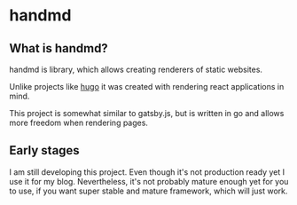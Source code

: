 # handmd

## What is handmd?
handmd is library, which allows creating renderers of static websites.

Unlike projects like [hugo](https://github.com/gohugoio/hugo) it was created with 
rendering react applications in mind.

This project is somewhat similar to gatsby.js, but is written in go and allows more freedom when rendering pages.

## Early stages 
I am still developing this project. Even though it's not production ready yet I use it for my blog. Nevertheless, it's not probably mature enough yet for you to use, if you want super stable and mature framework, which will just work.